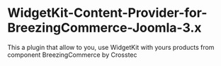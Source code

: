 # WidgetKit-Content-Provider-for-BreezingCommerce-Joomla-3.x
This a plugin that allow to you, use WidgetKit with yours products from component BreezingCommerce by Crosstec
